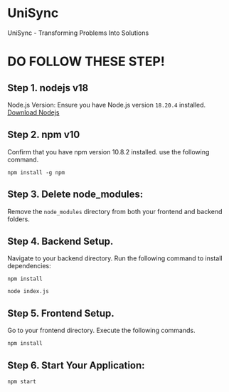 # UniSync

UniSync - Transforming Problems Into Solutions

# DO FOLLOW THESE STEP!

## Step 1. nodejs v18

Node.js Version: Ensure you have Node.js version `18.20.4` installed. [Download Nodejs](https://nodejs.org/en/download/prebuilt-installer/current)

## Step 2. npm v10

Confirm that you have npm version 10.8.2 installed. 
use the following command.
```shell
npm install -g npm
```

## Step 3. Delete node_modules:

Remove the `node_modules` directory from both your frontend and backend folders.

## Step 4. Backend Setup.

Navigate to your backend directory.
Run the following command to install dependencies:

```shell
npm install
```

```shell
node index.js
```

## Step 5. Frontend Setup.

Go to your frontend directory.
Execute the following commands.

```shell
npm install
```

## Step 6. Start Your Application:

```shell
npm start
```
